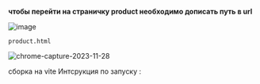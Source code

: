 **чтобы перейти на страничку product необходимо дописать путь в url**   

![image](https://github.com/ScherbakovM/advanced-html-css-hw-one/assets/109952823/4c1e9763-7f93-476b-bcd9-0c0c752b625b)    

``
product.html
``

![chrome-capture-2023-11-28](https://github.com/ScherbakovM/advanced-html-css-hw-one/assets/109952823/2429f84b-3814-4e34-ab90-a2c11dd6418c)

сборка на vite
Интсрукция по запуску : 



